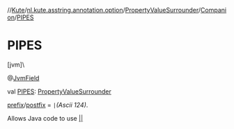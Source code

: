 //[Kute](../../../../index.md)/[nl.kute.asstring.annotation.option](../../index.md)/[PropertyValueSurrounder](../index.md)/[Companion](index.md)/[PIPES](-p-i-p-e-s.md)

# PIPES

[jvm]\

@[JvmField](https://kotlinlang.org/api/latest/jvm/stdlib/kotlin.jvm/-jvm-field/index.html)

val [PIPES](-p-i-p-e-s.md): [PropertyValueSurrounder](../index.md)

[prefix](../prefix.md)/[postfix](../postfix.md) = `|`*(Ascii 124)*.

Allows Java code to use [||](../[124][124]/index.md)
